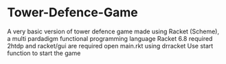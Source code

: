 # Tower-Defence-Game
A very basic version of tower defence game made using Racket (Scheme), a multi pardadigm functional programming language
Racket 6.8 required 2htdp and racket/gui are required open main.rkt using drracket Use start function to start the game
